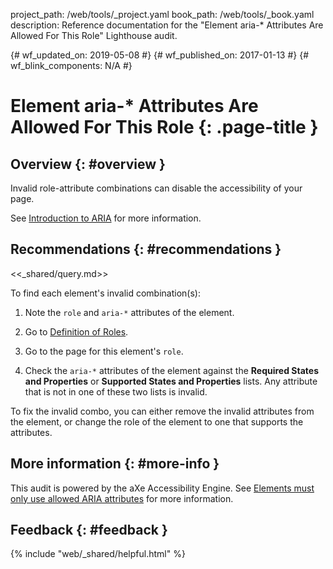 project_path: /web/tools/_project.yaml
book_path: /web/tools/_book.yaml
description: Reference documentation for the "Element aria-* Attributes Are Allowed For This Role" Lighthouse audit.

{# wf_updated_on: 2019-05-08 #}
{# wf_published_on: 2017-01-13 #}
{# wf_blink_components: N/A #}

# Element aria-* Attributes Are Allowed For This Role  {: .page-title }

## Overview {: #overview }

Invalid role-attribute combinations can disable the accessibility of your
page.

See [Introduction to ARIA](/web/fundamentals/accessibility/semantics-aria/) for more information.

## Recommendations {: #recommendations }

<<_shared/query.md>>

To find each element's invalid combination(s):

1. Note the `role` and `aria-*` attributes of the element.

1. Go to [Definition of Roles][roles].

1. Go to the page for this element's `role`.

1. Check the `aria-*` attributes of the element against the **Required
   States and Properties** or **Supported States and Properties** lists. Any
   attribute that is not in one of these two lists is invalid.

To fix the invalid combo, you can either remove the invalid attributes from
the element, or change the role of the element to one that supports the
attributes.

[qs]: /web/tools/chrome-devtools/console/command-line-reference#queryselector
[qsa]: /web/tools/chrome-devtools/console/command-line-reference#queryselectorall
[xp]: /web/tools/chrome-devtools/console/command-line-reference#xpath
[roles]: https://www.w3.org/TR/wai-aria/roles#role_definitions

## More information {: #more-info }

This audit is powered by the aXe Accessibility Engine. See [Elements must only
use allowed ARIA attributes][axe] for more information.

[axe]: https://dequeuniversity.com/rules/axe/3.2/aria-allowed-attr

## Feedback {: #feedback }

{% include "web/_shared/helpful.html" %}
